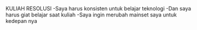 KULIAH RESOLUSI
-Saya harus konsisten untuk belajar teknologi
-Dan saya harus giat belajar saat kuliah
-Saya ingin merubah mainset saya untuk kedepan nya
